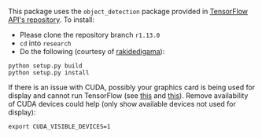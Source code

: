 This package uses the `object_detection` package provided in [TensorFlow API's repository](https://github.com/tensorflow/models/tree/master/research/object_detection). To install:
- Please clone the repository branch `r1.13.0`
- `cd` into `research`
- Do the following (courtesy of [rakidedigama](https://stackoverflow.com/a/57002353)):
```
python setup.py build
python setup.py install
```

If there is an issue with CUDA, possibly your graphics card is being used for display and cannot run TensorFlow (see [this](https://stackoverflow.com/questions/41965187/nvidia-device-error-in-tensorflow) and [this](https://stackoverflow.com/a/39661999)). Remove availability of CUDA devices could help (only show available devices not used for display):
```
export CUDA_VISIBLE_DEVICES=1
```